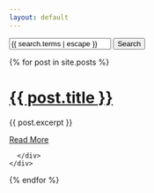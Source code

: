 ```yaml
---
layout: default
---
```


<form class="search" action="/search">
    <input type="text" placeholder="Search" name="q" value="{{ search.terms | escape }}"  />
    <input type="submit" value="Search" />
</form>

<div class="row">
  {% for post in site.posts %}
    <div class="col-sm-6">
    <div class="card">
      <div class="card-body">
        <h5 class="card-title"><h1><a href="{{ site.baseurl }}{{ post.url }}">{{ post.title }}</a></h1></h5>
        <p class="card-text"> {{ post.excerpt }}</p>
                <a href="{{ site.baseurl }}{{ post.url }}" class="btn btn-primary">Read More</a>

      </div>
    </div>
  </div>
  {% endfor %}
</div>
